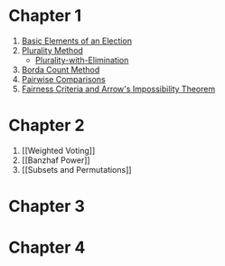 
# Chapter 1
1. [Basic Elements of an Election](Chapter1/Basic_Elements_of_an_Election.md)
2. [Plurality Method](/Chapter1/Plurality_Method)
	- [Plurality-with-Elimination](/Chapter1/Plurality-with-Elimination)
3. [Borda Count Method](/Chapter1/Borda_Count_Method)
4. [Pairwise Comparisons](/Chapter1/Pairwise_Comparisons)
5. [Fairness Criteria and Arrow's Impossibility Theorem](/Chapter1/Fairness_Criteria_and_Arrow's_Impossibility)
# Chapter 2
1. [[Weighted Voting]]
2. [[Banzhaf Power]]
3. [[Subsets and Permutations]]
# Chapter 3

# Chapter 4
